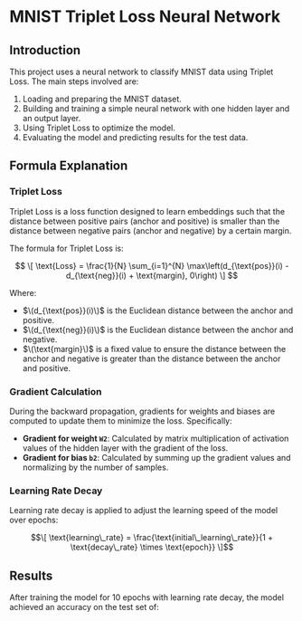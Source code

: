 # MNIST Triplet Loss Neural Network

## Introduction

This project uses a neural network to classify MNIST data using Triplet Loss. The main steps involved are:

1. Loading and preparing the MNIST dataset.
2. Building and training a simple neural network with one hidden layer and an output layer.
3. Using Triplet Loss to optimize the model.
4. Evaluating the model and predicting results for the test data.

## Formula Explanation

### Triplet Loss

Triplet Loss is a loss function designed to learn embeddings such that the distance between positive pairs (anchor and positive) is smaller than the distance between negative pairs (anchor and negative) by a certain margin.

The formula for Triplet Loss is:

$$ \[ \text{Loss} = \frac{1}{N} \sum_{i=1}^{N} \max\left(d_{\text{pos}}(i) - d_{\text{neg}}(i) + \text{margin}, 0\right) \] $$

Where:
- $\(d_{\text{pos}}(i)\)$ is the Euclidean distance between the anchor and positive.
- $\(d_{\text{neg}}(i)\)$ is the Euclidean distance between the anchor and negative.
- $\(\text{margin}\)$ is a fixed value to ensure the distance between the anchor and negative is greater than the distance between the anchor and positive.

### Gradient Calculation

During the backward propagation, gradients for weights and biases are computed to update them to minimize the loss. Specifically:
- **Gradient for weight `W2`**: Calculated by matrix multiplication of activation values of the hidden layer with the gradient of the loss.
- **Gradient for bias `b2`**: Calculated by summing up the gradient values and normalizing by the number of samples.

### Learning Rate Decay

Learning rate decay is applied to adjust the learning speed of the model over epochs:

$$\[ \text{learning\_rate} = \frac{\text{initial\_learning\_rate}}{1 + \text{decay\_rate} \times \text{epoch}} \]$$

## Results

After training the model for 10 epochs with learning rate decay, the model achieved an accuracy on the test set of:

